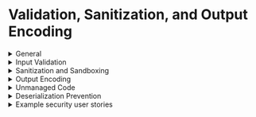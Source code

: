 # Validation, Sanitization, and Output Encoding

<details>
  <summary> General </summary>

* Ensure input validation and output encoding have a common architecture to prevent injection attacks.
* Verify that input data is strongly typed, validated, range or length checked, and sanitized or filtered.
* Encode or escape output data for the context of the data as close to the output interpreter as possible.
</details>

<details>
  <summary> Input Validation </summary>
  
* Defend against HTTP parameter pollution attacks, particularly if the application framework makes no distinction about the source of request parameters.
* Protect against mass parameter assignment attacks and against unsafe parameter assignment.
* Validate all input using positive validation (whitelisting), including HTML form fields, REST requests, URL parameters, HTTP headers, cookies, batch files, RSS feeds, etc.).
* Strongly type structured data and validate against a defined schema including allowed characters, length and pattern.
* Allow only whitelisted destinations for URL redirects and forwards, or warn when redirecting to potentially untrusted content.
</details>

<details>
  <summary> Sanitization and Sandboxing </summary>
  
* Properly sanitize:
  * All user input.
  * All untrusted HTML input from WYSIWYG editors or similar with a vetted library or framework feature.
  * Unstructured data and enforce safety measures such as allowed characters and length.
* Avoid the use of dynamic code execution features (e.g. eval() ). When there is no alternative, sanitize or sandbox any user input being included before being executed.
* Validate or sanitize untrusted data or HTTP file metadata, such as filenames and URL input fields.
* Use whitelisting of protocols, domains, paths, and ports.
* Sanitize, disable, or sandbox user-supplied:
  * SVG scriptable content.
  * Scripting or expression template language content (e.g. Markdown, CSS or XSL stylesheets, or BBCode).
</details>

<details>
  <summary> Output Encoding </summary>
  
* Use output encoding relevant for the interpreter and context required (e.g. for HTML values, HTML attributes, JavaScript, URL Parameters, 
HTTP headers, or SMTP).
* Preserve the user's chosen character set and locale, such that any Unicode character point is valid and safely handled.
* Use context-aware output escaping.
* Use parameterized queries, ORMs, or entity frameworks for database queries.
  * Where parameterized queries cannot be used, use context-specific output encoding.
* Protect against JavaScript and JSON injection attacks:
  * For eval
  * Remote JavaScript includes
  * CSP bypasses
  * DOM XSS
  * JavaScript expression evaluation
* Protect against LDAP Injection.
* Protect against OS command injection; use:
  * Parameterized OS queries for operating system calls
  * Contextual command line output encoding
* Protect against Local File Inclusion (LFI) or Remote File Inclusion (RFI) attacks.
* Protect against XPath injection or XML injection attacks
</details>

<details>
  <summary> Unmanaged Code </summary>
  
* Use memory-safe String functionality.
* Use safe memory copy and pointer arithmetic functionality.
* Handle format strings as constant.
* Use sign, range, and input validation techniques to prevent integer overflows.
</details>

<details>
  <summary> Deserialization Prevention </summary>
  
* Encrypt and check the integrity of serialized objects.
* Use the most restrictive configuration possible.
* Disable unsafe features such as resolving external entities.
* Avoid or protect deserialization of untrusted data in both custom code and third-party libraries (e.g. JSON, XML and YAML parsers).
* Use JSON.parse to parse JSON in browsers or JavaScript-based backends. 
* Never use eval() to parse JSON.
</details>

<details>
  <summary> Example security user stories </summary>
  
* As a user, I want the application to validate all input and escape output to ensure my data is protected from injection attacks.
</details>
